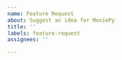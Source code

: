```yaml
---
name: Feature Request
about: Suggest an idea for MoviePy
title: ''
labels: feature-request
assignees: ''

---
```



